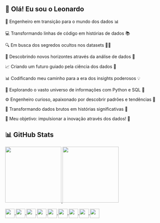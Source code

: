 ## 👋 Olá! Eu sou o Leonardo

🚀 Engenheiro em transição para o mundo dos dados 📊

💻 Transformando linhas de código em histórias de dados 📚

🔍 Em busca dos segredos ocultos nos datasets 🕵️‍♂️

🔮 Descobrindo novos horizontes através da análise de dados 🌌

📈 Criando um futuro guiado pela ciência dos dados 🚀

📊 Codificando meu caminho para a era dos insights poderosos 💡

🔭 Explorando o vasto universo de informações com Python e SQL 🌌

⚙️ Engenheiro curioso, apaixonado por descobrir padrões e tendências 🧠

🔢 Transformando dados brutos em histórias significativas 📖

🎯 Meu objetivo: impulsionar a inovação através dos dados! 🚀

## 📊 GitHub Stats

<div>
  <a href="https://github.com/leo-aguiar">
  <img height="180em" src="https://github-readme-stats.vercel.app/api?username=leo-aguiar&show_icons=true&theme=vue-dark&include_all_commits=true&count_private=true"/>
  <img height="180em" src="https://github-readme-stats.vercel.app/api/top-langs/?username=leo-aguiar&layout=compact&langs_count=16&theme=vue-dark"/>
</div>
<div style="display: incline_block"><br>
  <img align="center" height="30" widht="40" src="https://cdn.jsdelivr.net/gh/devicons/devicon/icons/html5/html5-original.svg" />
  <img align="center" height="30" widht="40" src="https://cdn.jsdelivr.net/gh/devicons/devicon/icons/javascript/javascript-original.svg" />
  <img align="center" height="30" widht="40" src="https://cdn.jsdelivr.net/gh/devicons/devicon/icons/css3/css3-original.svg" />  
  <img align="center" height="30" widht="40" src="https://cdn.jsdelivr.net/gh/devicons/devicon/icons/sqlite/sqlite-original.svg" />
  <img align="center" height="30" widht="40" src="https://cdn.jsdelivr.net/gh/devicons/devicon/icons/mysql/mysql-original.svg" />
  <img align="center" height="30" widht="40" src="https://cdn.jsdelivr.net/gh/devicons/devicon/icons/python/python-original.svg" />
  <img align="center" height="30" widht="40" src="https://cdn.jsdelivr.net/gh/devicons/devicon/icons/pandas/pandas-original.svg" />
  <img align="center" height="30" widht="40" src="https://cdn.jsdelivr.net/gh/devicons/devicon/icons/numpy/numpy-original.svg" />
  <img align="center" height="30" widht="40" src="https://cdn.jsdelivr.net/gh/devicons/devicon/icons/pycharm/pycharm-plain.svg" />
</div>

##
